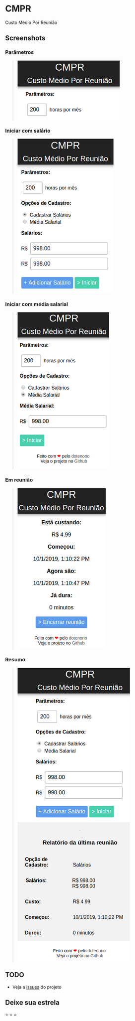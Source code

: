 # CMPR

Custo Médio Por Reunião

## Screenshots

### Parâmetros

> ![Screenshot: Parameters](./screenshots/parameters.png)

### Iniciar com salário

> ![Screenshot: Start Salary](./screenshots/start-salary.png)

### Iniciar com média salarial

> ![Screenshot: Start Average](./screenshots/start-average.png)

### Em reunião

> ![Screenshot: In Meeting](./screenshots/in-meeting.png)

### Resumo

> ![Screenshot: Resume](./screenshots/resume.png)

## TODO

- Veja a [issues](https://github.com/dotenorio/cmpr/issues) do projeto

## Deixe sua estrela

:star: :star: :star:
